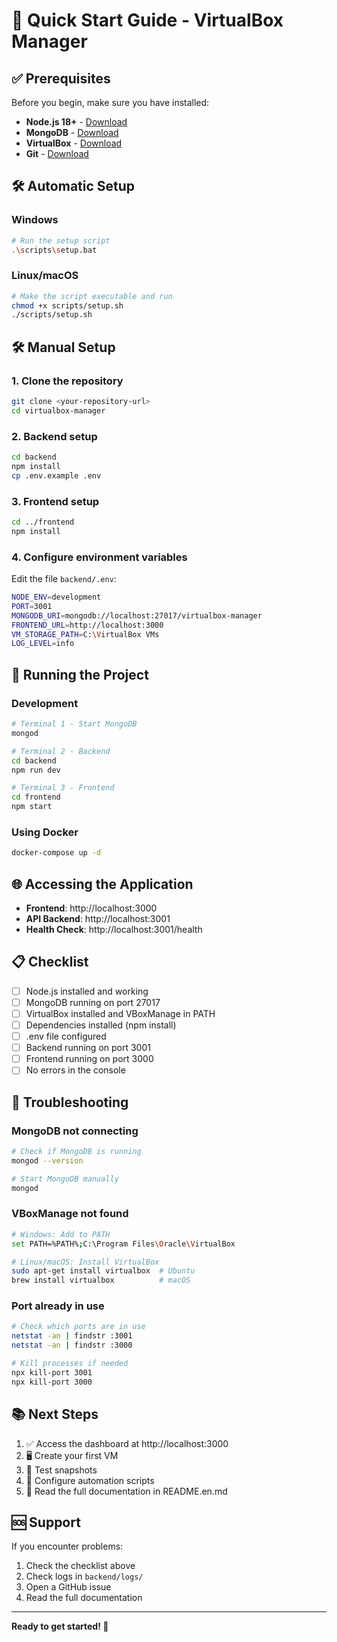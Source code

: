 # 🚀 Quick Start Guide - VirtualBox Manager

## ✅ Prerequisites

Before you begin, make sure you have installed:

- **Node.js 18+** - [Download](https://nodejs.org/)
- **MongoDB** - [Download](https://www.mongodb.com/try/download/community)
- **VirtualBox** - [Download](https://www.virtualbox.org/wiki/Downloads)
- **Git** - [Download](https://git-scm.com/)

## 🛠️ Automatic Setup

### Windows
```bash
# Run the setup script
.\scripts\setup.bat
```

### Linux/macOS
```bash
# Make the script executable and run
chmod +x scripts/setup.sh
./scripts/setup.sh
```

## 🛠️ Manual Setup

### 1. Clone the repository
```bash
git clone <your-repository-url>
cd virtualbox-manager
```

### 2. Backend setup
```bash
cd backend
npm install
cp .env.example .env
```

### 3. Frontend setup
```bash
cd ../frontend
npm install
```

### 4. Configure environment variables
Edit the file `backend/.env`:
```bash
NODE_ENV=development
PORT=3001
MONGODB_URI=mongodb://localhost:27017/virtualbox-manager
FRONTEND_URL=http://localhost:3000
VM_STORAGE_PATH=C:\VirtualBox VMs
LOG_LEVEL=info
```

## 🚀 Running the Project

### Development
```bash
# Terminal 1 - Start MongoDB
mongod

# Terminal 2 - Backend
cd backend
npm run dev

# Terminal 3 - Frontend
cd frontend
npm start
```

### Using Docker
```bash
docker-compose up -d
```

## 🌐 Accessing the Application

- **Frontend**: http://localhost:3000
- **API Backend**: http://localhost:3001
- **Health Check**: http://localhost:3001/health

## 📋 Checklist

- [ ] Node.js installed and working
- [ ] MongoDB running on port 27017
- [ ] VirtualBox installed and VBoxManage in PATH
- [ ] Dependencies installed (npm install)
- [ ] .env file configured
- [ ] Backend running on port 3001
- [ ] Frontend running on port 3000
- [ ] No errors in the console

## 🐛 Troubleshooting

### MongoDB not connecting
```bash
# Check if MongoDB is running
mongod --version

# Start MongoDB manually
mongod
```

### VBoxManage not found
```bash
# Windows: Add to PATH
set PATH=%PATH%;C:\Program Files\Oracle\VirtualBox

# Linux/macOS: Install VirtualBox
sudo apt-get install virtualbox  # Ubuntu
brew install virtualbox          # macOS
```

### Port already in use
```bash
# Check which ports are in use
netstat -an | findstr :3001
netstat -an | findstr :3000

# Kill processes if needed
npx kill-port 3001
npx kill-port 3000
```

## 📚 Next Steps

1. ✅ Access the dashboard at http://localhost:3000
2. 🖥️ Create your first VM
3. 📸 Test snapshots
4. 📜 Configure automation scripts
5. 📖 Read the full documentation in README.en.md

## 🆘 Support

If you encounter problems:
1. Check the checklist above
2. Check logs in `backend/logs/`
3. Open a GitHub issue
4. Read the full documentation

---

**Ready to get started! 🎉**
